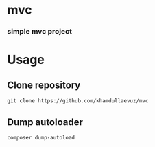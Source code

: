 # mvc
### simple mvc project

# Usage

## Clone repository

```shell
git clone https://github.com/khamdullaevuz/mvc
```

## Dump autoloader

```shell
composer dump-autoload
```